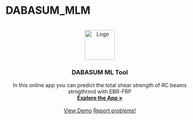 # DABASUM_MLM

<!-- PROJECT LOGO -->
<br />
<div align="center">
  <a href="https://github.com/othneildrew/Best-README-Template">
    <img src="images/logo.png" alt="Logo" width="80" height="80">
  </a>

  <h3 align="center">DABASUM ML Tool</h3>

  <p align="center">
    In this online app you can predict the total shear strength of RC beams strngthrnrd with EBR-FRP 
    <br />
    <a href="https://github.com/othneildrew/Best-README-Template](https://share.streamlit.io/amirxdbx/dabasum_mlm/main/deploy.py"><strong>Explore the App »</strong></a>
    <br />
    <br />
    <a href="https://share.streamlit.io/amirxdbx/dabasum_mlm/main/deploy.py">View Demo</a>
    <a href="mailto:amir.xdbx@gmail.com">Report problems!</a>
  </p>
</div>

